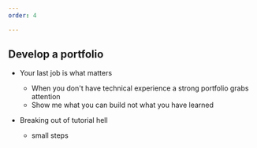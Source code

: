```yaml
---
order: 4

---
```


## Develop a portfolio

- Your last job is what matters
    - When you don't have technical experience a strong portfolio grabs attention
    - Show me what you can build not what you have learned

- Breaking out of tutorial hell
  - small steps
